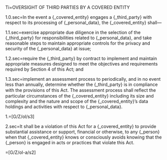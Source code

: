 Ti=OVERSIGHT OF THIRD PARTIES BY A COVERED ENTITY

1.0.sec=In the event a {_covered_entity} engages a {_third_party} with respect to its processing of {_personal_data}, the {_covered_entity} shall—

1.1.sec=exercise appropriate due diligence in the selection of the {_third_party} for responsibilities related to {_personal_data}, and take reasonable steps to maintain appropriate controls for the privacy and security of the {_personal_data} at issue;

1.2.sec=require the {_third_party} by contract to implement and maintain appropriate measures designed to meet the objectives and requirements required by Section 4 of this Act; and

1.3.sec=implement an assessment process to periodically, and in no event less than annually, determine whether the {_third_party} is in compliance with the provisions of this Act. The assessment process shall reﬂect the particular circumstances of the {_covered_entity} including its size and complexity and the nature and scope of the {_covered_entity}’s data holdings and activities with respect to {_personal_data}.

1.=[G/Z/ol/s3]

2.sec=It shall be a violation of this Act for a {_covered_entity} to provide substantial assistance or support, financial or otherwise, to any {_person} when that {_covered_entity} knows or consciously avoids knowing that the {_person} is engaged in acts or practices that violate this Act.

=[G/Z/ol-a/s2]


